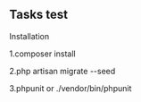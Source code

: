 ## Tasks test
Installation

1.composer install

2.php artisan migrate --seed

3.phpunit or ./vendor/bin/phpunit
